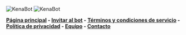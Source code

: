 <img src="https://cdn.discordapp.com/attachments/755000173922615336/1003281167837036674/intro.png" alt="KenaBot" />
<img src="https://cdn.discordapp.com/attachments/755000173922615336/1003301538728513557/logos.png" alt="KenaBot" />

**[Página principal](https://www.kenabot.xyz) - [Invitar al bot](https://www.kenabot.xyz/#bots) -  [Términos y condiciones de servicio](https://www.kenabot.xyz/tos)  - [Política de privacidad](https://www.kenabot.xyz/privacy) - [Equipo](https://www.kenabot.xyz/team) - [Contacto](mailto:admin@kenabot.xyz)**
